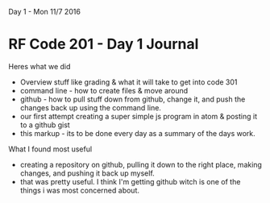 Day 1 - Mon 11/7 2016

# RF Code 201 - Day 1 Journal

Heres what we did
- Overview stuff like grading & what it will take to get into code 301
- command line - how to create files & move around
- github - how to pull stuff down from github, change it, and push the changes back up using the command line.
- our first attempt creating a super simple js program in atom & posting it to a github gist
- this markup - its to be done every day as a summary of the days work.

What I found most useful
- creating a repository on github, pulling it down to the right place, making changes, and pushing it back up myself.
- that was pretty useful. I think I'm getting github witch is one of the things i was most concerned about.
